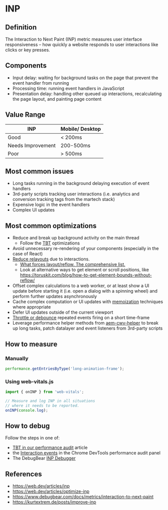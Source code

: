 # INP

## Definition

The Interaction to Next Paint (INP) metric measures user interface responsiveness – how quickly a website responds to user interactions like clicks or key presses.

## Components

- Input delay: waiting for background tasks on the page that prevent the event handler from running
- Processing time: running event handlers in JavaScript
- Presentation delay: handling other queued up interactions, recalculating the page layout, and painting page content

## Value Range

| INP               | Mobile/ Desktop  |
|-------------------|------------------|
| Good              | < 200ms          |
| Needs Improvement | 200-500ms        |
| Poor              | > 500ms          |


## Most common issues

- Long tasks running in the background delaying execution of event handlers
- 3rd-party scripts tracking user interactions (i.e. analytics and conversion tracking tags from the martech stack)
- Expensive logic in the event handlers
- Complex UI updates

## Most common optimizations

- Reduce and break up background activity on the main thread
   - Follow the [TBT](./tbT.md) optimizations
- Avoid unnecessary re-rendering of your components (especially in the case of React)
- [Reduce relayouts](https://www.debugbear.com/blog/front-end-javascript-performance#avoid-dom-access-that-requires-layout-work) due to interactions.
  - [What forces layout/reflow. The comprehensive list.](https://gist.github.com/paulirish/5d52fb081b3570c81e3a)
  - Look at alternative ways to get element or scroll positions, like https://toruskit.com/blog/how-to-get-element-bounds-without-reflow/
- Offset complex calculations to a web worker, or at least show a UI update before starting it (i.e. open a dialog with a spinning wheel) and perform further updates asynchronously
- Cache complex computation or UI updates with [memoization](https://www.debugbear.com/blog/front-end-javascript-performance#memoization) techniques where appropriate
- Defer UI updates outside of the current viewport
- [Throttle or debounce](https://www.debugbear.com/blog/front-end-javascript-performance#event-listeners) repeated events firing on a short time-frame
- Leverage performance helper methods from [aem-cwv-helper](https://github.com/ramboz/aem-cwv-helper) to break up long tasks, patch datalayer and event listeners from 3rd-party scripts

## How to measure

### Manually
```js
performance.getEntriesByType('long-animation-frame');
```

### Using web-vitals.js

```js
import { onINP } from 'web-vitals';

// Measure and log INP in all situations
// where it needs to be reported.
onINP(console.log);
```

## How to debug

Follow the steps in one of:
- [TBT in our performance audit](./performance-audit.md#tbt) article
- the [Interaction events](https://developer.chrome.com/docs/devtools/performance/reference#interactions) in the Chrome DevTools performance audit panel
- The DebugBear [INP Debugger](https://www.debugbear.com/inp-debugger)

## References

- https://web.dev/articles/inp
- https://web.dev/articles/optimize-inp
- https://www.debugbear.com/docs/metrics/interaction-to-next-paint
- https://kurtextrem.de/posts/improve-inp
